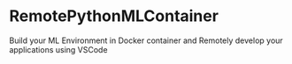 # RemotePythonMLContainer
Build your ML Environment in Docker container and Remotely develop your applications using VSCode

